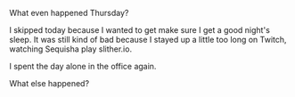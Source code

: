 What even happened Thursday?

I skipped today because I wanted to get make sure I get a good night's sleep. It was still kind of bad because I stayed up a little too long on Twitch, watching Sequisha play slither.io.

I spent the day alone in the office again.

What else happened?
